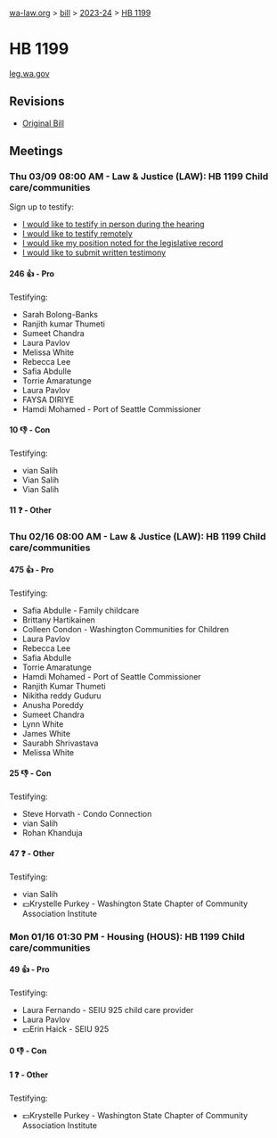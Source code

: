[wa-law.org](/) > [bill](/bill/) > [2023-24](/bill/2023-24/) > [HB 1199](/bill/2023-24/hb/1199/)

# HB 1199
[leg.wa.gov](https://app.leg.wa.gov/billsummary?BillNumber=1199&Year=2023&Initiative=false)

## Revisions
* [Original Bill](1/)

## Meetings
### Thu 03/09 08:00 AM - Law & Justice (LAW): HB 1199 Child care/communities
Sign up to testify:
* [I would like to testify in person during the hearing](https://app.leg.wa.gov/csi/Testifier/Add?chamber=House&mId=30886&aId=152735&caId=21876&tId=1)
* [I would like to testify remotely](https://app.leg.wa.gov/csi/Testifier/Add?chamber=House&mId=30886&aId=152735&caId=21876&tId=2)
* [I would like my position noted for the legislative record](https://app.leg.wa.gov/csi/Testifier/Add?chamber=House&mId=30886&aId=152735&caId=21876&tId=3)
* [I would like to submit written testimony](https://app.leg.wa.gov/csi/Testifier/Add?chamber=House&mId=30886&aId=152735&caId=21876&tId=4)

#### 246 👍 - Pro
Testifying:
* Sarah Bolong-Banks
* Ranjith kumar Thumeti
* Sumeet Chandra
* Laura Pavlov
* Melissa White
* Rebecca Lee
* Safia Abdulle
* Torrie Amaratunge
* Laura Pavlov
* FAYSA DIRIYE
* Hamdi Mohamed - Port of Seattle Commissioner

#### 10 👎 - Con
Testifying:
* vian Salih
* Vian Salih
* Vian Salih

#### 11 ❓ - Other

### Thu 02/16 08:00 AM - Law & Justice (LAW): HB 1199 Child care/communities
#### 475 👍 - Pro
Testifying:
* Safia Abdulle - Family childcare
* Brittany Hartikainen
* Colleen Condon - Washington Communities for Children
* Laura Pavlov
* Rebecca Lee
* Safia Abdulle
* Torrie Amaratunge
* Hamdi Mohamed - Port of Seattle Commissioner
* Ranjith Kumar Thumeti
* Nikitha reddy Guduru
* Anusha Poreddy
* Sumeet Chandra
* Lynn White
* James White
* Saurabh Shrivastava
* Melissa White

#### 25 👎 - Con
Testifying:
* Steve Horvath - Condo Connection
* vian Salih
* Rohan Khanduja

#### 47 ❓ - Other
Testifying:
* vian Salih
* 💵Krystelle Purkey - Washington State Chapter of Community Association Institute

### Mon 01/16 01:30 PM - Housing (HOUS): HB 1199 Child care/communities
#### 49 👍 - Pro
Testifying:
* Laura Fernando - SEIU 925 child care provider
* Laura Pavlov
* 💵Erin Haick - SEIU 925

#### 0 👎 - Con

#### 1 ❓ - Other
Testifying:
* 💵Krystelle Purkey - Washington State Chapter of Community Association Institute
